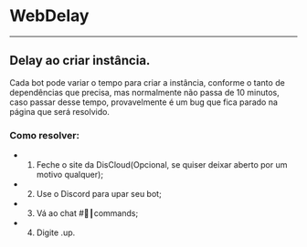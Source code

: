 # WebDelay

---

## Delay ao criar instância.

Cada bot pode variar o tempo para criar a instância, conforme o tanto de dependências que precisa, mas normalmente não passa de 10 minutos, caso passar desse tempo, provavelmente é um bug que fica parado na página que será resolvido.

### Como resolver:
* 1. Feche o site da DisCloud(Opcional, se quiser deixar aberto por um motivo qualquer);
* 2. Use o Discord para upar seu bot;
* 3. Vá ao chat #🔌┃commands;
* 4. Digite .up.